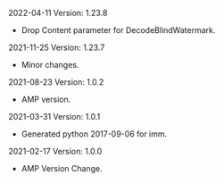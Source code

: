 2022-04-11 Version: 1.23.8
- Drop Content parameter for DecodeBlindWatermark.

2021-11-25 Version: 1.23.7
- Minor changes.

2021-08-23 Version: 1.0.2
- AMP version.

2021-03-31 Version: 1.0.1
- Generated python 2017-09-06 for imm.

2021-02-17 Version: 1.0.0
- AMP Version Change.

